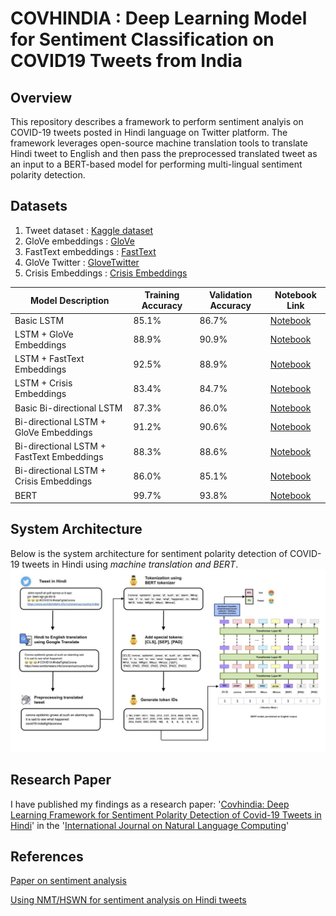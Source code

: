# COVHINDIA : Deep Learning Model for Sentiment Classification on COVID19 Tweets from India

## Overview
This repository describes a framework to perform sentiment analyis on COVID-19 tweets posted in Hindi language on Twitter platform. The framework leverages open-source machine translation tools to translate Hindi tweet to English and then pass the preprocessed translated tweet as an input to a BERT-based model for performing multi-lingual sentiment polarity detection. 

## Datasets
1. Tweet dataset : [Kaggle dataset](https://www.kaggle.com/surajkum1198/twitterdata)
2. GloVe embeddings : [GloVe](https://www.kaggle.com/rtatman/glove-global-vectors-for-word-representation)
3. FastText embeddings : [FastText](https://www.kaggle.com/vsmolyakov/fasttext)
4. GloVe Twitter : [GloveTwitter](https://www.kaggle.com/bertcarremans/glovetwitter27b100dtxt)
5. Crisis Embeddings : [Crisis Embeddings](https://github.com/CrisisNLP/deep-learning-for-big-crisis-data)


| Model Description                         | Training Accuracy | Validation Accuracy | Notebook Link                                                                                                                                  |
|-------------------------------------------|-------------------|---------------------|------------------------------------------------------------------------------------------------------------------------------------------------|
| Basic LSTM                                | 85.1%             | 86.7%               | [Notebook](https://github.com/purvasingh96/Covhindia/blob/main/code/covhindia-bi-lstm-glove-fasttext-crisis.ipynb) |
| LSTM + GloVe Embeddings                   | 88.9%             | 90.9%               | [Notebook](https://github.com/purvasingh96/Covhindia/blob/main/covhindia-bi-lstm-glove-fasttext-crisis.ipynb) |
| LSTM + FastText Embeddings                | 92.5%             | 88.9%               | [Notebook](https://github.com/purvasingh96/Covhindia/blob/main/covhindia-bi-lstm-glove-fasttext-crisis.ipynb) |
| LSTM + Crisis Embeddings                  | 83.4%             | 84.7%               | [Notebook](https://github.com/purvasingh96/Covhindia/blob/main/covhindia-bi-lstm-glove-fasttext-crisis.ipynb) |
| Basic Bi-directional LSTM                 | 87.3%             | 86.0%               | [Notebook](https://github.com/purvasingh96/Covhindia/blob/main/covhindia-bi-lstm-glove-fasttext-crisis.ipynb) |
| Bi-directional LSTM + GloVe Embeddings    | 91.2%             | 90.6%               | [Notebook](https://github.com/purvasingh96/Covhindia/blob/main/covhindia-bi-lstm-glove-fasttext-crisis.ipynb) |
| Bi-directional LSTM + FastText Embeddings | 88.3%             | 88.6%               | [Notebook](https://github.com/purvasingh96/Covhindia/blob/main/covhindia-bi-lstm-glove-fasttext-crisis.ipynb) |
| Bi-directional LSTM + Crisis Embeddings   | 86.0%             | 85.1%               | [Notebook](https://github.com/purvasingh96/Covhindia/blob/main/covhindia-bi-lstm-glove-fasttext-crisis.ipynb) |
| BERT                                      | 99.7%             | 93.8%               | [Notebook](https://github.com/purvasingh96/Covhindia/blob/main/code/covhindia-bert.ipynb)                          |


## System Architecture

Below is the system architecture for sentiment polarity detection of COVID-19 tweets in Hindi using *machine translation and BERT*. <br>
<img src="./img/Covhinida - System Architecture.png"></img>

## Research Paper

I have published my findings as a research paper: '[Covhindia: Deep Learning Framework for Sentiment Polarity Detection of Covid-19 Tweets in Hindi](https://aircconline.com/ijnlc/V9N5/9520ijnlc02.pdf)' in the '[International Journal on Natural Language Computing](http://airccse.org/journal/ijnlc/index.html)'
## References

[Paper on sentiment analysis](https://ieeexplore.ieee.org/abstract/document/9207881)<br>

[Using NMT/HSWN for sentiment analysis on Hindi tweets](https://github.com/shubham721/Sentiment-Analysis-On-Hindi-Reviews/blob/22026e569c9e92bc7d89a0de3dad82d4b1672525/ResourceBasedSentimentClassification.py)


